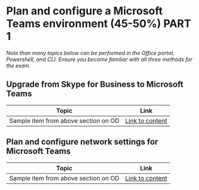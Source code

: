 # Plan and configure a Microsoft Teams environment (45-50%) PART 1

*Note than many topics below can be performed in the Office portal, Powershell, and CLI.  Ensure you become familiar with all three methods for the exam.*

## Upgrade from Skype for Business to Microsoft Teams

| Topic | Link |
| - | - |
| Sample item from above section on OD | [Link to content](https://null) |

## Plan and configure network settings for Microsoft Teams

| Topic | Link |
| - | - |
| Sample item from above section on OD | [Link to content](https://null) |


